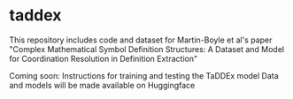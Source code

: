 # taddex

This repository includes code and dataset for Martin-Boyle et al's paper "Complex Mathematical Symbol Definition Structures: A Dataset and Model for Coordination Resolution in Definition Extraction"

Coming soon:
Instructions for training and testing the TaDDEx model
Data and models will be made available on Huggingface
